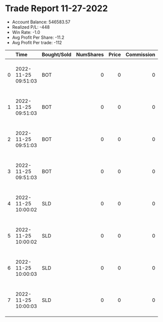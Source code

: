 # Trade Report 11-27-2022
- Account Balance: 546583.57
- Realized P/L: -448
- Win Rate: -1.0
- Avg Profit Per Share: -11.2
- Avg Profit Per trade: -112

|    | Time                | Bought/Sold   |   NumShares |   Price |   Commission |   RealizedPL | Name                                     |
|---:|:--------------------|:--------------|------------:|--------:|-------------:|-------------:|:-----------------------------------------|
|  0 | 2022-11-25 09:51:03 | BOT           |           0 |       0 |            0 |            0 | Long Bernese 001 50 on 20221125 09:51:03 |
|  1 | 2022-11-25 09:51:03 | BOT           |           0 |       0 |            0 |            0 | Long Bernese 001 1v on 20221125 09:51:03 |
|  2 | 2022-11-25 09:51:03 | BOT           |           0 |       0 |            0 |            0 | Long Bernese 003 50 on 20221125 09:51:03 |
|  3 | 2022-11-25 09:51:03 | BOT           |           0 |       0 |            0 |            0 | Long Bernese 003 1v on 20221125 09:51:03 |
|  4 | 2022-11-25 10:00:02 | SLD           |           0 |       0 |            0 |            0 | Long Bernese 001 50 on 20221125 10:00:02 |
|  5 | 2022-11-25 10:00:02 | SLD           |           0 |       0 |            0 |            0 | Long Bernese 001 1v on 20221125 10:00:02 |
|  6 | 2022-11-25 10:00:03 | SLD           |           0 |       0 |            0 |            0 | Long Bernese 003 50 on 20221125 10:00:03 |
|  7 | 2022-11-25 10:00:03 | SLD           |           0 |       0 |            0 |            0 | Long Bernese 003 1v on 20221125 10:00:03 |